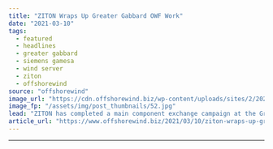 ```yaml
---
title: "ZITON Wraps Up Greater Gabbard OWF Work"
date: "2021-03-10"
tags: 
  - featured
  - headlines
  - greater gabbard
  - siemens gamesa
  - wind server
  - ziton
  - offshorewind
source: "offshorewind"
image_url: "https://cdn.offshorewind.biz/wp-content/uploads/sites/2/2021/03/10142004/ZITON_Greater-Gabbard.jpg"
image_fp: "/assets/img/post_thumbnails/52.jpg"
lead: "ZITON has completed a main component exchange campaign at the Greater Gabbard offshore wind"
article_url: "https://www.offshorewind.biz/2021/03/10/ziton-wraps-up-greater-gabbard-owf-work/"
---
```


---
